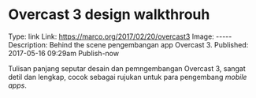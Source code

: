 Overcast 3 design walkthrouh
====================
Type: link
Link: https://marco.org/2017/02/20/overcast3
Image: -----
Description: Behind the scene pengembangan app Overcast 3.
Published: 2017-05-16 09:29am
Publish-now

Tulisan panjang seputar desain dan pemngembangan Overcast 3, sangat detil dan lengkap, cocok sebagai rujukan untuk para pengembang *mobile apps*. 
